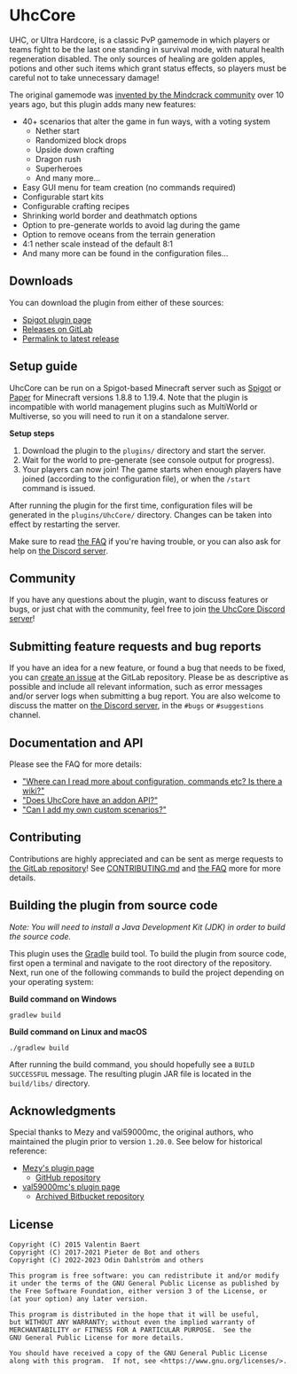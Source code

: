 # UhcCore

UHC, or Ultra Hardcore, is a classic PvP gamemode in which players or teams
fight to be the last one standing in survival mode, with natural health
regeneration disabled. The only sources of healing are golden apples, potions
and other such items which grant status effects, so players must be careful
not to take unnecessary damage!

The original gamemode was [invented by the Mindcrack community][uhc-origins]
over 10 years ago, but this plugin adds many new features:

- 40+ scenarios that alter the game in fun ways, with a voting system
    - Nether start
    - Randomized block drops
    - Upside down crafting
    - Dragon rush
    - Superheroes
    - And many more...
- Easy GUI menu for team creation (no commands required)
- Configurable start kits
- Configurable crafting recipes
- Shrinking world border and deathmatch options
- Option to pre-generate worlds to avoid lag during the game
- Option to remove oceans from the terrain generation
- 4:1 nether scale instead of the default 8:1
- And many more can be found in the configuration files...

[uhc-origins]: https://www.reddit.com/r/mindcrack/comments/syqitq/the_origins_of_the_uhc_mod_10_years_ago/

## Downloads

You can download the plugin from either of these sources:
- [Spigot plugin page](https://www.spigotmc.org/resources/uhccore.102507/history)
- [Releases on GitLab](https://gitlab.com/uhccore/uhccore/-/releases)
- [Permalink to latest release](https://gitlab.com/uhccore/uhccore/-/releases/permalink/latest/downloads/plugin-jar)

## Setup guide

UhcCore can be run on a Spigot-based Minecraft server such as
[Spigot](https://www.spigotmc.org) or [Paper](https://papermc.io) for
Minecraft versions 1.8.8 to 1.19.4. Note that the plugin is incompatible with
world management plugins such as MultiWorld or Multiverse, so you will
need to run it on a standalone server.

**Setup steps**

1. Download the plugin to the `plugins/` directory and start the server.
2. Wait for the world to pre-generate (see console output for progress).
3. Your players can now join! The game starts when enough players have joined
(according to the configuration file), or when the `/start` command is issued.

After running the plugin for the first time, configuration files will be
generated in the `plugins/UhcCore/` directory. Changes can be taken into
effect by restarting the server.

Make sure to read [the FAQ][faq] if you're having trouble, or you can also
ask for help on [the Discord server][discord].

[faq]: https://uhccore.zerodind.net/faq/
[discord]: https://discord.gg/fDCaKMX

## Community

If you have any questions about the plugin, want to discuss features
or bugs, or just chat with the community, feel free to join
[the UhcCore Discord server][discord]!

## Submitting feature requests and bug reports

If you have an idea for a new feature, or found a bug that needs to be
fixed, you can [create an issue][issue-tracker] at the GitLab repository.
Please be as descriptive as possible and include all relevant information,
such as error messages and/or server logs when submitting a bug report.
You are also welcome to discuss the matter on
[the Discord server][discord], in the `#bugs` or `#suggestions` channel.

[issue-tracker]: https://gitlab.com/uhccore/uhccore/-/issues

## Documentation and API

Please see the FAQ for more details:

- ["Where can I read more about configuration, commands etc? Is there a wiki?"][faq-wiki]
- ["Does UhcCore have an addon API?"][faq-api]
- ["Can I add my own custom scenarios?"][faq-scenarios]

[faq-wiki]: https://uhccore.zerodind.net/faq/#where-can-i-read-more-about-configuration-commands-etc-is-there-a-wiki
[faq-api]: https://uhccore.zerodind.net/faq/#does-uhccore-have-an-addon-api
[faq-scenarios]: https://uhccore.zerodind.net/faq/#can-i-add-my-own-custom-scenarios

## Contributing

Contributions are highly appreciated and can be sent as merge requests to
[the GitLab repository][gitlab-repo]! See [CONTRIBUTING.md][contributing-md]
and [the FAQ][faq-contrib] more for more details.

[gitlab-repo]: https://gitlab.com/uhccore/uhccore
[contributing-md]: https://gitlab.com/uhccore/uhccore/-/blob/main/CONTRIBUTING.md
[faq-contrib]: https://uhccore.zerodind.net/faq/#i-want-to-help-contribute-code-to-this-project-where-do-i-start

## Building the plugin from source code

*Note: You will need to install a Java Development Kit (JDK)
in order to build the source code.*

This plugin uses the [Gradle](https://gradle.org) build tool.
To build the plugin from source code, first open a terminal and navigate
to the root directory of the repository. Next, run one of the following
commands to build the project depending on your operating system:

**Build command on Windows**

```
gradlew build
```

**Build command on Linux and macOS**

```
./gradlew build
```

After running the build command, you should hopefully see a
`BUILD SUCCESSFUL` message. The resulting plugin JAR file
is located in the `build/libs/` directory.

## Acknowledgments

Special thanks to Mezy and val59000mc, the original authors, who maintained
the plugin prior to version `1.20.0`. See below for historical reference:

- [Mezy's plugin page](https://www.spigotmc.org/resources/uhccore-automated-uhc-for-minecraft-1-8-8-1-16.47572/)
    - [GitHub repository](https://github.com/Mezy/UhcCore/)
- [val59000mc's plugin page](https://www.spigotmc.org/resources/playuhc.3956/)
    - [Archived Bitbucket repository](https://archive.softwareheritage.org/browse/origin/directory/?origin_url=https://bitbucket.org/val59000/playuhc.git)

## License

```
Copyright (C) 2015 Valentin Baert
Copyright (C) 2017-2021 Pieter de Bot and others
Copyright (C) 2022-2023 Odin Dahlström and others

This program is free software: you can redistribute it and/or modify
it under the terms of the GNU General Public License as published by
the Free Software Foundation, either version 3 of the License, or
(at your option) any later version.

This program is distributed in the hope that it will be useful,
but WITHOUT ANY WARRANTY; without even the implied warranty of
MERCHANTABILITY or FITNESS FOR A PARTICULAR PURPOSE.  See the
GNU General Public License for more details.

You should have received a copy of the GNU General Public License
along with this program.  If not, see <https://www.gnu.org/licenses/>.
```
